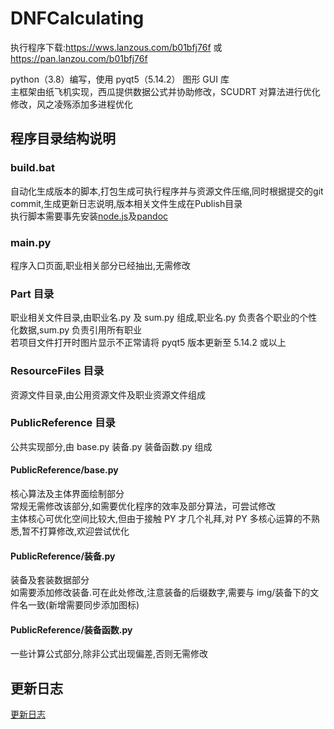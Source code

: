 # DNFCalculating

执行程序下载:https://wws.lanzous.com/b01bfj76f 或 https://pan.lanzou.com/b01bfj76f

python（3.8）编写，使用 pyqt5（5.14.2） 图形 GUI 库<br>
主框架由纸飞机实现，西瓜提供数据公式并协助修改，SCUDRT 对算法进行优化修改，风之凌殇添加多进程优化<br>

## 程序目录结构说明

### build.bat

自动化生成版本的脚本,打包生成可执行程序并与资源文件压缩,同时根据提交的git commit,生成更新日志说明,版本相关文件生成在Publish目录<br>
执行脚本需要事先安装[node.js](https://nodejs.org/zh-cn/download/)及[pandoc](https://github.com/jgm/pandoc/releases/tag/2.11.0.4)

### main.py

程序入口页面,职业相关部分已经抽出,无需修改<br>


### Part 目录

职业相关文件目录,由职业名.py 及 sum.py 组成,职业名.py 负责各个职业的个性化数据,sum.py 负责引用所有职业<br>
若项目文件打开时图片显示不正常请将 pyqt5 版本更新至 5.14.2 或以上<br>

### ResourceFiles 目录

资源文件目录,由公用资源文件及职业资源文件组成<br>


### PublicReference 目录

公共实现部分,由 base.py 装备.py 装备函数.py 组成

#### PublicReference/base.py

核心算法及主体界面绘制部分<br>
常规无需修改该部分,如需要优化程序的效率及部分算法，可尝试修改<br>
主体核心可优化空间比较大,但由于接触 PY 才几个礼拜,对 PY 多核心运算的不熟悉,暂不打算修改,欢迎尝试优化

#### PublicReference/装备.py

装备及套装数据部分<br>
如需要添加修改装备.可在此处修改,注意装备的后缀数字,需要与 img/装备下的文件名一致(新增需要同步添加图标)

#### PublicReference/装备函数.py

一些计算公式部分,除非公式出现偏差,否则无需修改<br>

## 更新日志

[更新日志](https://github.com/wxh0402/DNFCalculating/blob/master/CHANGELOG.md)
